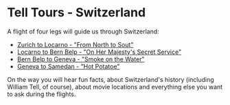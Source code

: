 # Tell Tours - Switzerland

A flight of four legs will guide us through Switzerland:

* [Zurich to Locarno - "From North to Sout"](https://github.com/till213/Tell-Tours/tree/main/Europe/Switzerland/Steeler/Leg-1)
* [Locarno to Bern Belp - "On Her Majesty's Secret Service"](https://github.com/till213/Tell-Tours/tree/main/Europe/Switzerland/Steeler/Leg-2)
* [Bern Belp to Geneva - "Smoke on the Water"](https://github.com/till213/Tell-Tours/tree/main/Europe/Switzerland/Steeler/Leg-3)
* [Geneva to Samedan - "Hot Potatoe"](https://github.com/till213/Tell-Tours/tree/main/Europe/Switzerland/Steeler/Leg-4)

On the way you will hear fun facts, about Switzerland's history (including William Tell, of course), about movie locations and everything else you want to ask during the flights.

